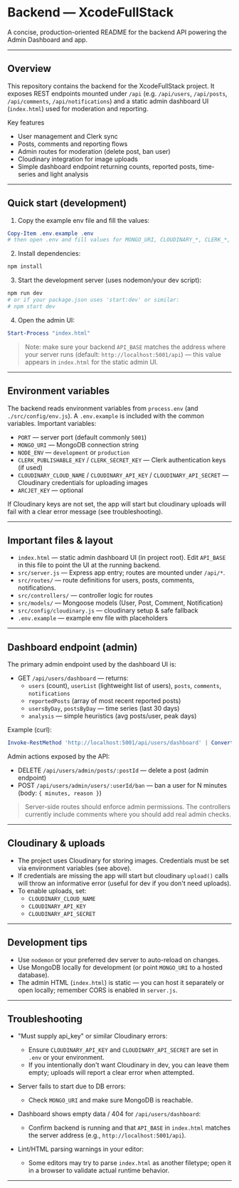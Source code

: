 # Backend — XcodeFullStack

A concise, production-oriented README for the backend API powering the Admin Dashboard and app.

---

## Overview

This repository contains the backend for the XcodeFullStack project. It exposes REST endpoints mounted under `/api` (e.g. `/api/users`, `/api/posts`, `/api/comments`, `/api/notifications`) and a static admin dashboard UI (`index.html`) used for moderation and reporting.

Key features
- User management and Clerk sync
- Posts, comments and reporting flows
- Admin routes for moderation (delete post, ban user)
- Cloudinary integration for image uploads
- Simple dashboard endpoint returning counts, reported posts, time-series and light analysis

---

## Quick start (development)

1. Copy the example env file and fill the values:

```powershell
Copy-Item .env.example .env
# then open .env and fill values for MONGO_URI, CLOUDINARY_*, CLERK_*, etc.
```

2. Install dependencies:

```powershell
npm install
```

3. Start the development server (uses nodemon/your dev script):

```powershell
npm run dev
# or if your package.json uses 'start:dev' or similar:
# npm start dev
```

4. Open the admin UI:

```powershell
Start-Process "index.html"
```

> Note: make sure your backend `API_BASE` matches the address where your server runs (default: `http://localhost:5001/api`) — this value appears in `index.html` for the static admin UI.

---

## Environment variables

The backend reads environment variables from `process.env` (and `./src/config/env.js`). A `.env.example` is included with the common variables. Important variables:

- `PORT` — server port (default commonly `5001`)
- `MONGO_URI` — MongoDB connection string
- `NODE_ENV` — `development` or `production`
- `CLERK_PUBLISHABLE_KEY` / `CLERK_SECRET_KEY` — Clerk authentication keys (if used)
- `CLOUDINARY_CLOUD_NAME` / `CLOUDINARY_API_KEY` / `CLOUDINARY_API_SECRET` — Cloudinary credentials for uploading images
- `ARCJET_KEY` — optional

If Cloudinary keys are not set, the app will start but cloudinary uploads will fail with a clear error message (see troubleshooting).

---

## Important files & layout

- `index.html` — static admin dashboard UI (in project root). Edit `API_BASE` in this file to point the UI at the running backend.
- `src/server.js` — Express app entry; routes are mounted under `/api/*`.
- `src/routes/` — route definitions for users, posts, comments, notifications.
- `src/controllers/` — controller logic for routes
- `src/models/` — Mongoose models (User, Post, Comment, Notification)
- `src/config/cloudinary.js` — cloudinary setup & safe fallback
- `.env.example` — example env file with placeholders

---

## Dashboard endpoint (admin)

The primary admin endpoint used by the dashboard UI is:

- GET `/api/users/dashboard` — returns:
  - `users` (count), `userList` (lightweight list of users), `posts`, `comments`, `notifications`
  - `reportedPosts` (array of most recent reported posts)
  - `usersByDay`, `postsByDay` — time series (last 30 days)
  - `analysis` — simple heuristics (avg posts/user, peak days)

Example (curl):

```powershell
Invoke-RestMethod 'http://localhost:5001/api/users/dashboard' | ConvertTo-Json -Depth 4
```

Admin actions exposed by the API:
- DELETE `/api/users/admin/posts/:postId` — delete a post (admin endpoint)
- POST `/api/users/admin/users/:userId/ban` — ban a user for N minutes (body: `{ minutes, reason }`)

> Server-side routes should enforce admin permissions. The controllers currently include comments where you should add real admin checks.

---

## Cloudinary & uploads

- The project uses Cloudinary for storing images. Credentials must be set via environment variables (see above).
- If credentials are missing the app will start but cloudinary `upload()` calls will throw an informative error (useful for dev if you don't need uploads).
- To enable uploads, set:
  - `CLOUDINARY_CLOUD_NAME`
  - `CLOUDINARY_API_KEY`
  - `CLOUDINARY_API_SECRET`

---

## Development tips

- Use `nodemon` or your preferred dev server to auto-reload on changes.
- Use MongoDB locally for development (or point `MONGO_URI` to a hosted database).
- The admin HTML (`index.html`) is static — you can host it separately or open locally; remember CORS is enabled in `server.js`.

---

## Troubleshooting

- "Must supply api_key" or similar Cloudinary errors:
  - Ensure `CLOUDINARY_API_KEY` and `CLOUDINARY_API_SECRET` are set in `.env` or your environment.
  - If you intentionally don't want Cloudinary in dev, you can leave them empty; uploads will report a clear error when attempted.

- Server fails to start due to DB errors:
  - Check `MONGO_URI` and make sure MongoDB is reachable.

- Dashboard shows empty data / 404 for `/api/users/dashboard`:
  - Confirm backend is running and that `API_BASE` in `index.html` matches the server address (e.g., `http://localhost:5001/api`).

- Lint/HTML parsing warnings in your editor:
  - Some editors may try to parse `index.html` as another filetype; open it in a browser to validate actual runtime behavior.

---



